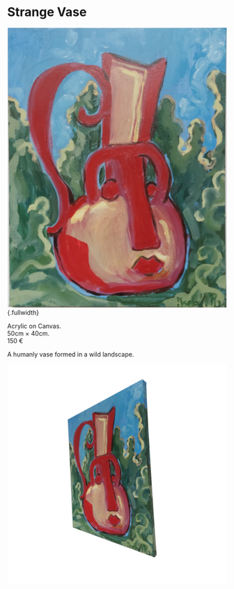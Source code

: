 # Strange Vase
![](strange-vase.png){.fullwidth}

Acrylic on Canvas.  
50cm × 40cm.  
150 €

A humanly vase formed in a wild landscape.

![](strange-vase-side.png)